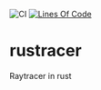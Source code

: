 ![CI](https://github.com/regnarock/rustracer/workflows/CI/badge.svg)
[![Lines Of Code](https://tokei.rs/b1/github/rustracer/rustracer?category=code)](https://github.com/XAMPPRocky/tokei)
# rustracer
Raytracer in rust
